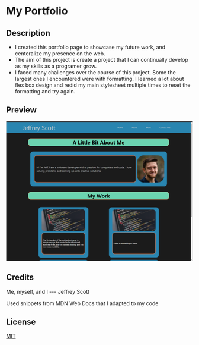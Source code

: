 
# My Portfolio

## Description

- I created this portfolio page to showcase my future work, and centeralize my presence on the web. 
- The aim of this project is create a project that I can continually develop as my skills as a programer grow.
- I faced many challenges over the course of this project. Some the largest ones I encountered were with formatting. I learned a lot about flex box design and redid my main stylesheet multiple times to reset the formatting and try again. 

## Preview

![preview](./Assets/images/Screenshot%202023-11-09%20233514.png)

## Credits

Me, myself, and I --- Jeffrey Scott

Used snippets from MDN Web Docs that I adapted to my code

## License

[MIT](https://choosealicense.com/licenses/mit/)

